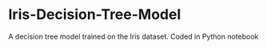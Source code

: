 # Iris-Decision-Tree-Model
A decision tree model trained on the Iris dataset. Coded in Python notebook
